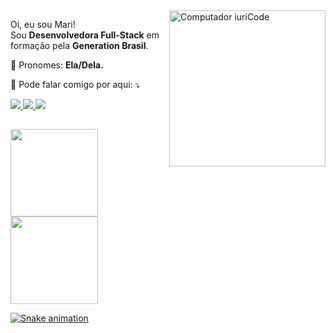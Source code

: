 <img src="https://raw.githubusercontent.com/MicaelliMedeiros/micaellimedeiros/master/image/computer-illustration.png" min-width="250px" max-width="250px" width="250px" align="right" alt="Computador iuriCode">

<p align="left"> 
  Oi, eu sou Mari! <br> Sou <strong>Desenvolvedora Full-Stack</strong> em formação pela <strong>Generation Brasil</strong>.
</p>
<p align="left">
  🦄 Pronomes: <strong>Ela/Dela.</strong>
</p>

<p align="left">
  💌 Pode falar comigo por aqui: ⤵️
</p>

<p align="left">
  <a href="https://www.instagram.com/marianatheml/" alt="Instagram">
    <img src="https://img.shields.io/badge/-Instagram-1c1424?style=for-the-badge&logo=Instagram&logoColor=FF79C6&link=https://www.instagram.com/marianatheml"/>
  </a>
  
  <a href="https://www.linkedin.com/in/marianatheml" alt="Linkedin">
    <img src="https://img.shields.io/badge/-Linkedin-1c1424?style=for-the-badge&logo=Linkedin&logoColor=FF79C6&link=https://www.linkedin.com/in/marianatheml"/>
  </a>
  
  <a href="mailto:marianatheml@gmail.com" alt="Email">
    <img src="https://img.shields.io/badge/-Gmail-1c1424?style=for-the-badge&logo=gmail&logoColor=FF79C6"/>
  </a>
</p>


## <div align="center">
  <a href="https://github.com/marianatheml">
  <img height="140em" src="https://github-readme-stats.vercel.app/api?username=marianatheml&show_icons=true&theme=omni&include_all_commits=true&count_private=true"/>
  <img height="140em" src="https://github-readme-stats.vercel.app/api/top-langs/?username=marianatheml&layout=compact&langs_count=7&theme=omni"/>
</div>  
  
  ![Snake animation](https://github.com/marianatheml/marianatheml/blob/output/github-contribution-grid-snake.svg)
  
